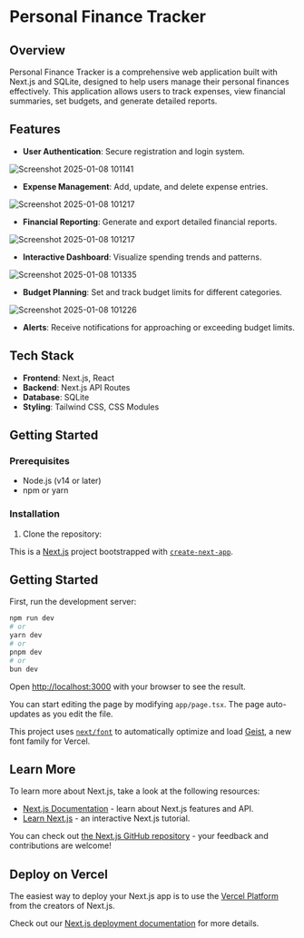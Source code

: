 # Personal Finance Tracker

## Overview

Personal Finance Tracker is a comprehensive web application built with Next.js and SQLite, designed to help users manage their personal finances effectively. This application allows users to track expenses, view financial summaries, set budgets, and generate detailed reports.

## Features

- **User Authentication**: Secure registration and login system.

![Screenshot 2025-01-08 101141](https://github.com/user-attachments/assets/5f763db4-9192-4bca-8b34-497975569b2a)
  
- **Expense Management**: Add, update, and delete expense entries.

![Screenshot 2025-01-08 101217](https://github.com/user-attachments/assets/ae27b09f-6972-46fc-82ee-f280cd3dec20)

- **Financial Reporting**: Generate and export detailed financial reports.

![Screenshot 2025-01-08 101217](https://github.com/user-attachments/assets/ae27b09f-6972-46fc-82ee-f280cd3dec20)


- **Interactive Dashboard**: Visualize spending trends and patterns.

![Screenshot 2025-01-08 101335](https://github.com/user-attachments/assets/2ebf8415-15b7-4704-80e3-68b1e41b050d)

- **Budget Planning**: Set and track budget limits for different categories.

![Screenshot 2025-01-08 101226](https://github.com/user-attachments/assets/892ee43f-d081-4cd3-bef8-f21762f18b19)

- **Alerts**: Receive notifications for approaching or exceeding budget limits.

## Tech Stack

- **Frontend**: Next.js, React
- **Backend**: Next.js API Routes
- **Database**: SQLite
- **Styling**: Tailwind CSS, CSS Modules

## Getting Started

### Prerequisites

- Node.js (v14 or later)
- npm or yarn

### Installation

1. Clone the repository:




This is a [Next.js](https://nextjs.org) project bootstrapped with [`create-next-app`](https://nextjs.org/docs/app/api-reference/cli/create-next-app).

## Getting Started

First, run the development server:

```bash
npm run dev
# or
yarn dev
# or
pnpm dev
# or
bun dev
```

Open [http://localhost:3000](http://localhost:3000) with your browser to see the result.

You can start editing the page by modifying `app/page.tsx`. The page auto-updates as you edit the file.

This project uses [`next/font`](https://nextjs.org/docs/app/building-your-application/optimizing/fonts) to automatically optimize and load [Geist](https://vercel.com/font), a new font family for Vercel.

## Learn More

To learn more about Next.js, take a look at the following resources:

- [Next.js Documentation](https://nextjs.org/docs) - learn about Next.js features and API.
- [Learn Next.js](https://nextjs.org/learn) - an interactive Next.js tutorial.

You can check out [the Next.js GitHub repository](https://github.com/vercel/next.js) - your feedback and contributions are welcome!

## Deploy on Vercel

The easiest way to deploy your Next.js app is to use the [Vercel Platform](https://vercel.com/new?utm_medium=default-template&filter=next.js&utm_source=create-next-app&utm_campaign=create-next-app-readme) from the creators of Next.js.

Check out our [Next.js deployment documentation](https://nextjs.org/docs/app/building-your-application/deploying) for more details.

